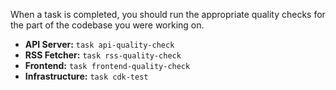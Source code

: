 When a task is completed, you should run the appropriate quality checks for the part of the codebase you were working on.

*   **API Server:** `task api-quality-check`
*   **RSS Fetcher:** `task rss-quality-check`
*   **Frontend:** `task frontend-quality-check`
*   **Infrastructure:** `task cdk-test`
